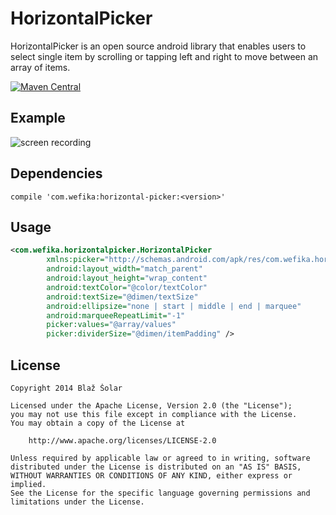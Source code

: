 HorizontalPicker
================

HorizontalPicker is an open source android library that enables users to select single item
by scrolling or tapping left and right to move between an array of items.

[![Maven Central](https://maven-badges.herokuapp.com/maven-central/com.wefika/horizontal-picker/badge.svg)](https://maven-badges.herokuapp.com/maven-central/com.wefika/horizontal-picker)

Example
-------
![screen recording](https://raw2.github.com/blazsolar/HorizontalPicker/master/images/screen.gif "Screen recording")

Dependencies
------------

    compile 'com.wefika:horizontal-picker:<version>'

Usage
-----

```xml
<com.wefika.horizontalpicker.HorizontalPicker
        xmlns:picker="http://schemas.android.com/apk/res/com.wefika.horizontalpicker"
        android:layout_width="match_parent"
        android:layout_height="wrap_content"
        android:textColor="@color/textColor"
        android:textSize="@dimen/textSize"
        android:ellipsize="none | start | middle | end | marquee"
        android:marqueeRepeatLimit="-1"
        picker:values="@array/values"
        picker:dividerSize="@dimen/itemPadding" />
```

License
-------

    Copyright 2014 Blaž Šolar

    Licensed under the Apache License, Version 2.0 (the "License");
    you may not use this file except in compliance with the License.
    You may obtain a copy of the License at

        http://www.apache.org/licenses/LICENSE-2.0

    Unless required by applicable law or agreed to in writing, software
    distributed under the License is distributed on an "AS IS" BASIS,
    WITHOUT WARRANTIES OR CONDITIONS OF ANY KIND, either express or implied.
    See the License for the specific language governing permissions and
    limitations under the License.